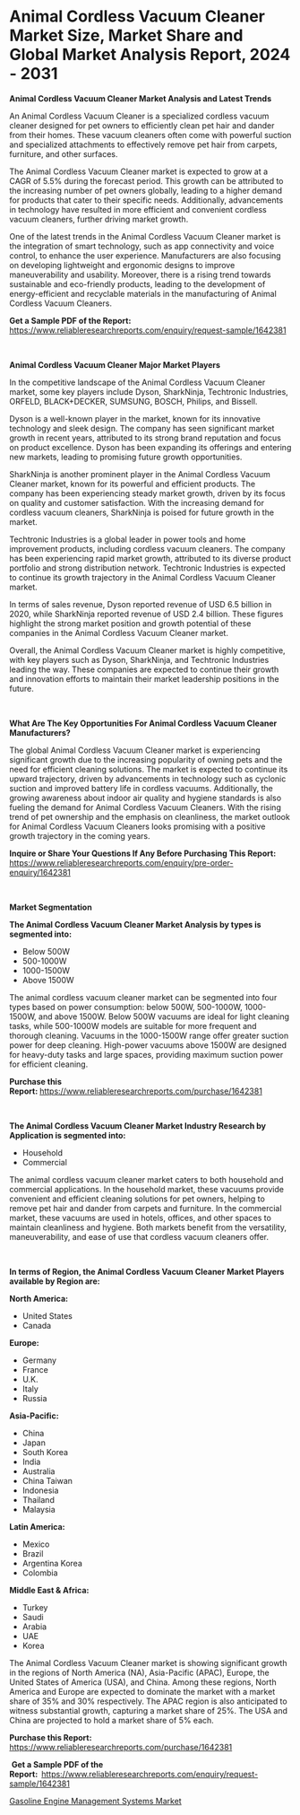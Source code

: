 <p><h1>Animal Cordless Vacuum Cleaner Market Size, Market Share and Global Market Analysis Report, 2024 - 2031</h1></p><p><strong>Animal Cordless Vacuum Cleaner Market Analysis and Latest Trends</strong></p>
<p><p>An Animal Cordless Vacuum Cleaner is a specialized cordless vacuum cleaner designed for pet owners to efficiently clean pet hair and dander from their homes. These vacuum cleaners often come with powerful suction and specialized attachments to effectively remove pet hair from carpets, furniture, and other surfaces.</p><p>The Animal Cordless Vacuum Cleaner market is expected to grow at a CAGR of 5.5% during the forecast period. This growth can be attributed to the increasing number of pet owners globally, leading to a higher demand for products that cater to their specific needs. Additionally, advancements in technology have resulted in more efficient and convenient cordless vacuum cleaners, further driving market growth.</p><p>One of the latest trends in the Animal Cordless Vacuum Cleaner market is the integration of smart technology, such as app connectivity and voice control, to enhance the user experience. Manufacturers are also focusing on developing lightweight and ergonomic designs to improve maneuverability and usability. Moreover, there is a rising trend towards sustainable and eco-friendly products, leading to the development of energy-efficient and recyclable materials in the manufacturing of Animal Cordless Vacuum Cleaners.</p></p>
<p><strong>Get a Sample PDF of the Report:&nbsp;</strong> <a href="https://www.reliableresearchreports.com/enquiry/request-sample/1642381">https://www.reliableresearchreports.com/enquiry/request-sample/1642381</a></p>
<p>&nbsp;</p>
<p><strong>Animal Cordless Vacuum Cleaner Major Market Players</strong></p>
<p><p>In the competitive landscape of the Animal Cordless Vacuum Cleaner market, some key players include Dyson, SharkNinja, Techtronic Industries, ORFELD, BLACK+DECKER, SUMSUNG, BOSCH, Philips, and Bissell. </p><p>Dyson is a well-known player in the market, known for its innovative technology and sleek design. The company has seen significant market growth in recent years, attributed to its strong brand reputation and focus on product excellence. Dyson has been expanding its offerings and entering new markets, leading to promising future growth opportunities.</p><p>SharkNinja is another prominent player in the Animal Cordless Vacuum Cleaner market, known for its powerful and efficient products. The company has been experiencing steady market growth, driven by its focus on quality and customer satisfaction. With the increasing demand for cordless vacuum cleaners, SharkNinja is poised for future growth in the market.</p><p>Techtronic Industries is a global leader in power tools and home improvement products, including cordless vacuum cleaners. The company has been experiencing rapid market growth, attributed to its diverse product portfolio and strong distribution network. Techtronic Industries is expected to continue its growth trajectory in the Animal Cordless Vacuum Cleaner market.</p><p>In terms of sales revenue, Dyson reported revenue of USD 6.5 billion in 2020, while SharkNinja reported revenue of USD 2.4 billion. These figures highlight the strong market position and growth potential of these companies in the Animal Cordless Vacuum Cleaner market.</p><p>Overall, the Animal Cordless Vacuum Cleaner market is highly competitive, with key players such as Dyson, SharkNinja, and Techtronic Industries leading the way. These companies are expected to continue their growth and innovation efforts to maintain their market leadership positions in the future.</p></p>
<p>&nbsp;</p>
<p><strong>What Are The Key Opportunities For Animal Cordless Vacuum Cleaner Manufacturers?</strong></p>
<p><p>The global Animal Cordless Vacuum Cleaner market is experiencing significant growth due to the increasing popularity of owning pets and the need for efficient cleaning solutions. The market is expected to continue its upward trajectory, driven by advancements in technology such as cyclonic suction and improved battery life in cordless vacuums. Additionally, the growing awareness about indoor air quality and hygiene standards is also fueling the demand for Animal Cordless Vacuum Cleaners. With the rising trend of pet ownership and the emphasis on cleanliness, the market outlook for Animal Cordless Vacuum Cleaners looks promising with a positive growth trajectory in the coming years.</p></p>
<p><strong>Inquire or Share Your Questions If Any Before Purchasing This Report:</strong> <a href="https://www.reliableresearchreports.com/enquiry/pre-order-enquiry/1642381">https://www.reliableresearchreports.com/enquiry/pre-order-enquiry/1642381</a></p>
<p>&nbsp;</p>
<p><strong>Market Segmentation</strong></p>
<p><strong>The Animal Cordless Vacuum Cleaner Market Analysis by types is segmented into:</strong></p>
<p><ul><li>Below 500W</li><li>500-1000W</li><li>1000-1500W</li><li>Above 1500W</li></ul></p>
<p><p>The animal cordless vacuum cleaner market can be segmented into four types based on power consumption: below 500W, 500-1000W, 1000-1500W, and above 1500W. Below 500W vacuums are ideal for light cleaning tasks, while 500-1000W models are suitable for more frequent and thorough cleaning. Vacuums in the 1000-1500W range offer greater suction power for deep cleaning. High-power vacuums above 1500W are designed for heavy-duty tasks and large spaces, providing maximum suction power for efficient cleaning.</p></p>
<p><strong>Purchase this Report:&nbsp;</strong><a href="https://www.reliableresearchreports.com/purchase/1642381">https://www.reliableresearchreports.com/purchase/1642381</a></p>
<p>&nbsp;</p>
<p><strong>The Animal Cordless Vacuum Cleaner Market Industry Research by Application is segmented into:</strong></p>
<p><ul><li>Household</li><li>Commercial</li></ul></p>
<p><p>The animal cordless vacuum cleaner market caters to both household and commercial applications. In the household market, these vacuums provide convenient and efficient cleaning solutions for pet owners, helping to remove pet hair and dander from carpets and furniture. In the commercial market, these vacuums are used in hotels, offices, and other spaces to maintain cleanliness and hygiene. Both markets benefit from the versatility, maneuverability, and ease of use that cordless vacuum cleaners offer.</p></p>
<p>&nbsp;</p>
<p><strong>In terms of Region, the Animal Cordless Vacuum Cleaner Market Players available by Region are:</strong></p>
<p>
    <p> <strong> North America: </strong>
        <ul>
            <li>United States</li>
            <li>Canada</li>
        </ul>
        </p> 
    <p> <strong> Europe: </strong>
        <ul>
            <li>Germany</li>
            <li>France</li>
            <li>U.K.</li>
            <li>Italy</li>
            <li>Russia</li>
        </ul>
        </p> 
    <p> <strong> Asia-Pacific: </strong>
        <ul>
            <li>China</li>
            <li>Japan</li>
            <li>South Korea</li>
            <li>India</li>
            <li>Australia</li>
            <li>China Taiwan</li>
            <li>Indonesia</li>
            <li>Thailand</li>
            <li>Malaysia</li>
        </ul>
        </p> 
    <p> <strong> Latin America: </strong>
        <ul>
            <li>Mexico</li>
            <li>Brazil</li>
            <li>Argentina Korea</li>
            <li>Colombia</li>
        </ul>
        </p> 
    <p> <strong> Middle East & Africa: </strong>
        <ul>
            <li>Turkey</li>
            <li>Saudi</li>
            <li>Arabia</li>
            <li>UAE</li>
            <li>Korea</li>
        </ul>
    </p>
    </p>
<p><p>The Animal Cordless Vacuum Cleaner market is showing significant growth in the regions of North America (NA), Asia-Pacific (APAC), Europe, the United States of America (USA), and China. Among these regions, North America and Europe are expected to dominate the market with a market share of 35% and 30% respectively. The APAC region is also anticipated to witness substantial growth, capturing a market share of 25%. The USA and China are projected to hold a market share of 5% each.</p></p>
<p><strong>Purchase this Report: </strong><a href="https://www.reliableresearchreports.com/purchase/1642381">https://www.reliableresearchreports.com/purchase/1642381</a></p>
<p>&nbsp;<strong>Get a Sample PDF of the Report:&nbsp;&nbsp;</strong><a href="https://www.reliableresearchreports.com/enquiry/request-sample/1642381">https://www.reliableresearchreports.com/enquiry/request-sample/1642381</a></p>
<p><strong></strong></p>
<p><p><a href="https://flame-sidecar-702.notion.site/Gasoline-Engine-Management-Systems-Market-Size-Market-Share-and-Global-Market-Analysis-Report-2024-8cae62af43f1416f8d9d2b55652e4e38">Gasoline Engine Management Systems Market</a></p></p>